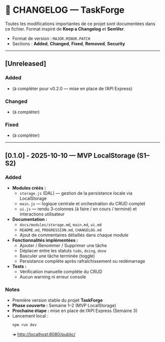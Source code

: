 # 📝 CHANGELOG — TaskForge
Toutes les modifications importantes de ce projet sont documentées dans ce fichier.
Format inspiré de **Keep a Changelog** et **SemVer**.

- Format de version : `MAJOR.MINOR.PATCH`
- Sections : **Added**, **Changed**, **Fixed**, **Removed**, **Security**

---

## [Unreleased]
### Added
- (à compléter pour v0.2.0 — mise en place de l’API Express)
### Changed
- (à compléter)
### Fixed
- (à compléter)

---

## [0.1.0] - 2025-10-10 — MVP LocalStorage (S1–S2)

### Added
- **Modules créés :**
  - `storage.js` (DAL) — gestion de la persistance locale via LocalStorage
  - `main.js` — logique centrale et orchestration du CRUD complet
  - `ui.js` — rendu 3-colonnes (à faire / en cours / terminé) et interactions utilisateur
- **Documentation :**
  - `docs/modules/storage.md`, `main.md`, `ui.md`
  - `README.md`, `PROGRESSION.md`, `CHANGELOG.md`
  - Ajout de commentaires détaillés dans chaque module
- **Fonctionnalités implémentées :**
  - Ajouter / Renommer / Supprimer une tâche
  - Déplacer entre les statuts `todo`, `doing`, `done`
  - Basculer une tâche terminée (toggle)
  - Persistance complète après rafraîchissement ou redémarrage
- **Tests :**
  - Vérification manuelle complète du CRUD
  - Aucun warning ni erreur console

### Notes
- Première version stable du projet **TaskForge**  
- **Phase couverte :** Semaine 1–2 (MVP LocalStorage)
- **Prochaine étape :** mise en place de l’API Express (Semaine 3)
- Lancement local :
  ```bash
  npm run dev
  ```
  ➜ [http://localhost:8080/public/](http://localhost:8080/public/)
